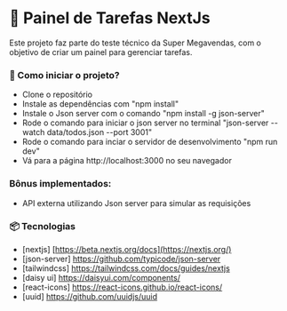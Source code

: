 # 📝 Painel de Tarefas NextJs

Este projeto faz parte do teste técnico da Super Megavendas, com o objetivo de criar um painel para gerenciar tarefas.

### 🚀 Como iniciar o projeto?

- Clone o repositório
- Instale as dependências com "npm install"
- Instale o Json server com o comando "npm install -g json-server"
- Rode o comando para iniciar o json server no terminal "json-server --watch data/todos.json --port 3001"
- Rode o comando para inciar o servidor de desenvolvimento "npm run dev"
- Vá para a página http://localhost:3000 no seu navegador

### Bônus implementados:
- API externa utilizando Json server para simular as requisições

### 📦 Tecnologias

- [nextjs] [https://beta.nextjs.org/docs](https://nextjs.org/)
- [json-server] https://github.com/typicode/json-server
- [tailwindcss] https://tailwindcss.com/docs/guides/nextjs
- [daisy ui] https://daisyui.com/components/
- [react-icons] https://react-icons.github.io/react-icons/
- [uuid] https://github.com/uuidjs/uuid
